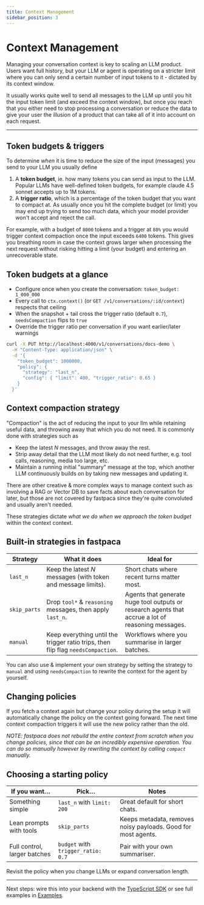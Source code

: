 ```yaml
---
title: Context Management
sidebar_position: 3
---
```


# Context Management

Managing your conversation context is key to scaling an LLM product. Users want full history, but your LLM or agent is operating on a stricter limit where you can only send a certain number of input tokens to it - dictated by its context window. 

It usually works quite well to send all messages to the LLM up until you hit the input token limit (and exceed the context window), but once you reach that you either need to stop processing a conversation or reduce the data to give your user the illusion of a product that can take all of it into account on each request.

---

## Token budgets & triggers

To determine _when_ it is time to reduce the size of the input (messages) you send to your LLM you usually define

1. A **token budget**, ie. how many tokens you can send as input to the LLM. Popular LLMs have well-defined token budgets, for example claude 4.5 sonnet accepts up to 1M tokens.
2. A **trigger ratio**, which is a percentage of the token budget that you want to compact at. As usually once you hit the complete budget (or limit) you may end up trying to send too much data, which your model provider won't accept and reject the call.

For example, with a budget of `8000` tokens and a trigger at `80%` you would trigger context compaction once the input exceeds `6400` tokens. This gives you breathing room in case the context grows larger when processing the next request without risking hitting a limit (your budget) and entering an unrecoverable state.

## Token budgets at a glance

- Configure once when you create the conversation: `token_budget: 1_000_000`
- Every call to `ctx.context()` (or `GET /v1/conversations/:id/context`) respects that ceiling
- When the snapshot + tail cross the trigger ratio (default `0.7`), `needsCompaction` flips to `true`
- Override the trigger ratio per conversation if you want earlier/later warnings

```bash
curl -X PUT http://localhost:4000/v1/conversations/docs-demo \
  -H "Content-Type: application/json" \
  -d '{
    "token_budget": 1000000,
    "policy": {
      "strategy": "last_n",
      "config": { "limit": 400, "trigger_ratio": 0.65 }
    }
  }'
```

## Context compaction strategy

"Compaction" is the act of reducing the input to your llm while retaining useful data, and throwing away that which you do not need. It is commonly done with strategies such as

* Keep the latest *N* messages, and throw away the rest.
* Strip away detail that the LLM most likely do not need further, e.g. tool calls, reasoning, media too large, etc.
* Maintain a running initial "summary" message at the top, which another LLM continuously builds on by taking new messages and updating it.

There are other creative & more complex ways to manage context such as involving a RAG or Vector DB to save facts about each conversation for later, but those are not covered by fastpaca since they're quite convoluted and usually aren't needed.

These strategies dictate *what we do when we approach the token budget* within the context context.

## Built-in strategies in fastpaca

| Strategy | What it does | Ideal for |
| --- | --- | --- |
| `last_n` | Keep the latest *N* messages (with token and message limits). | Short chats where recent turns matter most. |
| `skip_parts` | Drop `tool*` & `reasoning` messages, then apply `last_n`. | Agents that generate huge tool outputs or research agents that accrue a lot of reasoning messages. |
| `manual` | Keep everything until the trigger ratio trips, then flip flag `needsCompaction`. | Workflows where you summarise in larger batches. |

You can also use & implement your own strategy by setting the strategy to `manual` and using `needsCompaction` to rewrite the context for the agent by yourself.

## Changing policies

If you fetch a context again but change your policy during the setup it will automatically change the policy on the context going forward. The next time context compaction triggers it will use the new policy rather than the old.

*NOTE: fastpaca does not rebuild the entire context from scratch when you change policies, since that can be an incredibly expensive operation. You can do so manually however by rewriting the context by calling `compact` manually.*

## Choosing a starting policy

| If you want… | Pick… | Notes |
| --- | --- | --- |
| Something simple | `last_n` with `limit: 200` | Great default for short chats. |
| Lean prompts with tools | `skip_parts` | Keeps metadata, removes noisy payloads. Good for most agents. |
| Full control, larger batches | `budget` with `trigger_ratio: 0.7` | Pair with your own summariser. |

Revisit the policy when you change LLMs or expand conversation length.

---

Next steps: wire this into your backend with the [TypeScript SDK](./typescript-sdk.md) or see full examples in [Examples](./examples.md).
